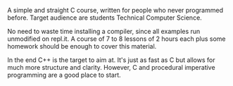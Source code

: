 A simple and straight C course, written for people who never programmed before.
Target audience are students Technical Computer Science.

No need to waste time installing a compiler, since all examples run unmodified on repl.it.
A course of 7 to 8 lessons of 2 hours each plus some homework should be enough to cover this material.

In the end C++ is the target to aim at.
It's just as fast as C but allows for much more structure and clarity.
However, C and procedural imperative programming are a good place to start.
